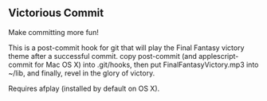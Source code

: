 Victorious Commit
-----------------

Make committing more fun!

This is a post-commit hook for git that will play the Final Fantasy victory
theme after a successful commit. copy post-commit (and applescript-commit
for Mac OS X) into .git/hooks, then put FinalFantasyVictory.mp3 into ~/lib,
and finally, revel in the glory of victory.

Requires afplay (installed by default on OS X).
